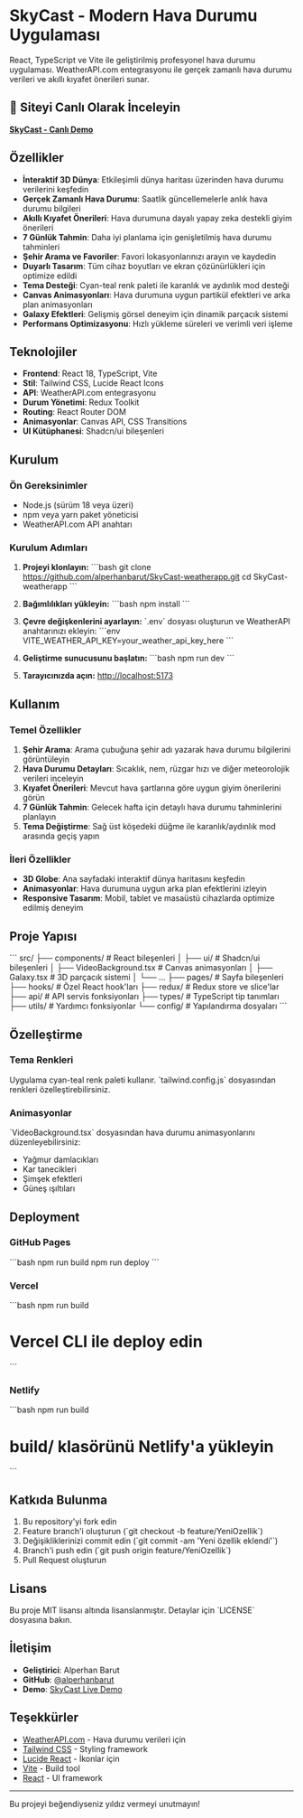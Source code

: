 # SkyCast - Modern Hava Durumu Uygulaması

React, TypeScript ve Vite ile geliştirilmiş profesyonel hava durumu uygulaması. WeatherAPI.com entegrasyonu ile gerçek zamanlı hava durumu verileri ve akıllı kıyafet önerileri sunar.

## 🔗 Siteyi Canlı Olarak İnceleyin

**[SkyCast - Canlı Demo](https://alperhanbarut.github.io/SkyCast-weatherapp/home)**

## Özellikler

- **İnteraktif 3D Dünya**: Etkileşimli dünya haritası üzerinden hava durumu verilerini keşfedin
- **Gerçek Zamanlı Hava Durumu**: Saatlik güncellemelerle anlık hava durumu bilgileri
- **Akıllı Kıyafet Önerileri**: Hava durumuna dayalı yapay zeka destekli giyim önerileri
- **7 Günlük Tahmin**: Daha iyi planlama için genişletilmiş hava durumu tahminleri
- **Şehir Arama ve Favoriler**: Favori lokasyonlarınızı arayın ve kaydedin
- **Duyarlı Tasarım**: Tüm cihaz boyutları ve ekran çözünürlükleri için optimize edildi
- **Tema Desteği**: Cyan-teal renk paleti ile karanlık ve aydınlık mod desteği
- **Canvas Animasyonları**: Hava durumuna uygun partikül efektleri ve arka plan animasyonları
- **Galaxy Efektleri**: Gelişmiş görsel deneyim için dinamik parçacık sistemi
- **Performans Optimizasyonu**: Hızlı yükleme süreleri ve verimli veri işleme

## Teknolojiler

- **Frontend**: React 18, TypeScript, Vite
- **Stil**: Tailwind CSS, Lucide React Icons
- **API**: WeatherAPI.com entegrasyonu
- **Durum Yönetimi**: Redux Toolkit
- **Routing**: React Router DOM
- **Animasyonlar**: Canvas API, CSS Transitions
- **UI Kütüphanesi**: Shadcn/ui bileşenleri

## Kurulum

### Ön Gereksinimler

- Node.js (sürüm 18 veya üzeri)
- npm veya yarn paket yöneticisi
- WeatherAPI.com API anahtarı

### Kurulum Adımları

1. **Projeyi klonlayın:**
   \`\`\`bash
   git clone https://github.com/alperhanbarut/SkyCast-weatherapp.git
   cd SkyCast-weatherapp
   \`\`\`

2. **Bağımlılıkları yükleyin:**
   \`\`\`bash
   npm install
   \`\`\`

3. **Çevre değişkenlerini ayarlayın:**
   \`.env\` dosyası oluşturun ve WeatherAPI anahtarınızı ekleyin:
   \`\`\`env
   VITE_WEATHER_API_KEY=your_weather_api_key_here
   \`\`\`

4. **Geliştirme sunucusunu başlatın:**
   \`\`\`bash
   npm run dev
   \`\`\`

5. **Tarayıcınızda açın:**
   [http://localhost:5173](http://localhost:5173)

## Kullanım

### Temel Özellikler

1. **Şehir Arama**: Arama çubuğuna şehir adı yazarak hava durumu bilgilerini görüntüleyin
2. **Hava Durumu Detayları**: Sıcaklık, nem, rüzgar hızı ve diğer meteorolojik verileri inceleyin
3. **Kıyafet Önerileri**: Mevcut hava şartlarına göre uygun giyim önerilerini görün
4. **7 Günlük Tahmin**: Gelecek hafta için detaylı hava durumu tahminlerini planlayın
5. **Tema Değiştirme**: Sağ üst köşedeki düğme ile karanlık/aydınlık mod arasında geçiş yapın

### İleri Özellikler

- **3D Globe**: Ana sayfadaki interaktif dünya haritasını keşfedin
- **Animasyonlar**: Hava durumuna uygun arka plan efektlerini izleyin
- **Responsive Tasarım**: Mobil, tablet ve masaüstü cihazlarda optimize edilmiş deneyim

## Proje Yapısı

\`\`\`
src/
├── components/ # React bileşenleri
│ ├── ui/ # Shadcn/ui bileşenleri
│ ├── VideoBackground.tsx # Canvas animasyonları
│ ├── Galaxy.tsx # 3D parçacık sistemi
│ └── ...
├── pages/ # Sayfa bileşenleri
├── hooks/ # Özel React hook'ları
├── redux/ # Redux store ve slice'lar
├── api/ # API servis fonksiyonları
├── types/ # TypeScript tip tanımları
├── utils/ # Yardımcı fonksiyonlar
└── config/ # Yapılandırma dosyaları
\`\`\`

## Özelleştirme

### Tema Renkleri

Uygulama cyan-teal renk paleti kullanır. \`tailwind.config.js\` dosyasından renkleri özelleştirebilirsiniz.

### Animasyonlar

\`VideoBackground.tsx\` dosyasından hava durumu animasyonlarını düzenleyebilirsiniz:

- Yağmur damlacıkları
- Kar tanecikleri
- Şimşek efektleri
- Güneş ışıltıları

## Deployment

### GitHub Pages

\`\`\`bash
npm run build
npm run deploy
\`\`\`

### Vercel

\`\`\`bash
npm run build

# Vercel CLI ile deploy edin

\`\`\`

### Netlify

\`\`\`bash
npm run build

# build/ klasörünü Netlify'a yükleyin

\`\`\`

## Katkıda Bulunma

1. Bu repository'yi fork edin
2. Feature branch'i oluşturun (\`git checkout -b feature/YeniOzellik\`)
3. Değişikliklerinizi commit edin (\`git commit -am 'Yeni özellik eklendi'\`)
4. Branch'i push edin (\`git push origin feature/YeniOzellik\`)
5. Pull Request oluşturun

## Lisans

Bu proje MIT lisansı altında lisanslanmıştır. Detaylar için \`LICENSE\` dosyasına bakın.

## İletişim

- **Geliştirici**: Alperhan Barut
- **GitHub**: [@alperhanbarut](https://github.com/alperhanbarut)
- **Demo**: [SkyCast Live Demo](https://alperhanbarut.github.io/SkyCast-weatherapp/)

## Teşekkürler

- [WeatherAPI.com](https://weatherapi.com/) - Hava durumu verileri için
- [Tailwind CSS](https://tailwindcss.com/) - Styling framework
- [Lucide React](https://lucide.dev/) - İkonlar için
- [Vite](https://vitejs.dev/) - Build tool
- [React](https://reactjs.org/) - UI framework

---

Bu projeyi beğendiyseniz yıldız vermeyi unutmayın!
